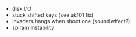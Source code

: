 - disk I/O
- stuck shifted keys (see uk101 fix)
- invaders hangs when shoot one (sound effect?)
- spiram instability
